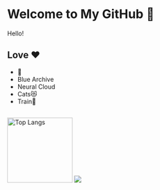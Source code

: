 # Welcome to My GitHub 👋
Hello!

## Love ♥️
- 🦋
- Blue Archive
- Neural Cloud
- Cats😻
- Train🚅

## 
<img alt="Top Langs" height="150px" src="https://github-readme-stats.vercel.app/api/top-langs/?username=null8r&layout=compact&theme=aura" />
<img src="http://github-profile-summary-cards.vercel.app/api/cards/profile-details?username=null8r&theme=github_dark" />
